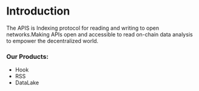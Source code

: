 # Introduction

The APIS is Indexing protocol for reading and writing to open networks.Making APIs open and accessible to read on-chain data analysis to empower the decentralized world.

### Our Products:

* Hook
* RSS
* DataLake
